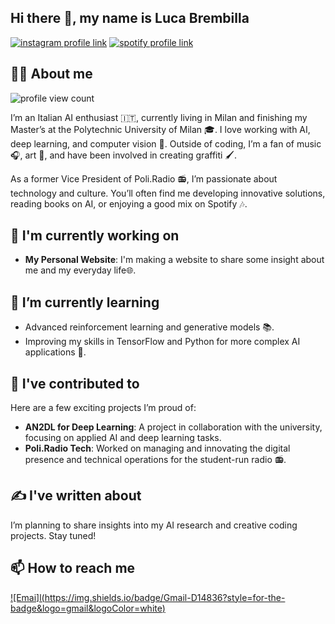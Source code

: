 ## Hi there 👋, my name is Luca Brembilla

[![instagram profile link](https://img.shields.io/badge/Instagram-E4405F?style=for-the-badge&logo=instagram&logoColor=white)](https://instagram.com/il_breee)
[![spotify profile link](https://img.shields.io/badge/Spotify-1ED760?&style=for-the-badge&logo=spotify&logoColor=white)](https://open.spotify.com/user/fdoaeu80pjusawfcenwkhnc27?si=2869b079d8f14f02)

## 🙋‍♂️ About me

![profile view count](https://komarev.com/ghpvc/?username=LucaBrembilla)

I’m an Italian AI enthusiast 🇮🇹, currently living in Milan and finishing my Master’s at the Polytechnic University of Milan 🎓. I love working with AI, deep learning, and computer vision 🤖. Outside of coding, I’m a fan of music 🎧, art 🎨, and have been involved in creating graffiti 🖌️.

As a former Vice President of Poli.Radio 📻, I’m passionate about technology and culture. You’ll often find me developing innovative solutions, reading books on AI, or enjoying a good mix on Spotify 🎶.

## 🔭 I'm currently working on
- **My Personal Website**: I'm making a website to share some insight about me and my everyday life🌐.


## 🌱 I’m currently learning
- Advanced reinforcement learning and generative models 📚.
- Improving my skills in TensorFlow and Python for more complex AI applications 🧠.

## 🔨 I've contributed to

Here are a few exciting projects I’m proud of:
- **AN2DL for Deep Learning**: A project in collaboration with the university, focusing on applied AI and deep learning tasks.
- **Poli.Radio Tech**: Worked on managing and innovating the digital presence and technical operations for the student-run radio 📻.

## ✍️ I've written about

I’m planning to share insights into my AI research and creative coding projects. Stay tuned!

## 📫 How to reach me

[![Emai]l(https://img.shields.io/badge/Gmail-D14836?style=for-the-badge&logo=gmail&logoColor=white)](mailto:lucabrembillaa@gmail.com)



